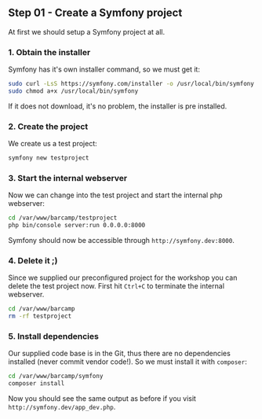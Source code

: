 Step 01 - Create a Symfony project
----------------------------------

At first we should setup a Symfony project at all.

### 1. Obtain the installer

Symfony has it's own installer command, so we must get it:

```bash
sudo curl -LsS https://symfony.com/installer -o /usr/local/bin/symfony
sudo chmod a+x /usr/local/bin/symfony
```

If it does not download, it's no problem, the installer is pre installed.

### 2. Create the project

We create us a test project:

```bash
symfony new testproject
```

### 3. Start the internal webserver

Now we can change into the test project and start the internal php webserver:

```bash
cd /var/www/barcamp/testproject
php bin/console server:run 0.0.0.0:8000
```

Symfony should now be accessible through `http://symfony.dev:8000`.

### 4. Delete it ;)

Since we supplied our preconfigured project for the workshop you can delete the
test project now. First hit `Ctrl+C` to terminate the internal webserver.

```bash
cd /var/www/barcamp
rm -rf testproject
```

### 5. Install dependencies

Our supplied code base is in the Git, thus there are no dependencies installed
(never commit vendor code!). So we must install it with `composer`:

```bash
cd /var/www/barcamp/symfony
composer install
```

Now you should see the same output as before if you visit
`http://symfony.dev/app_dev.php`.
